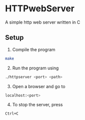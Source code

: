 # HTTPwebServer
A simple http web server written in C

## Setup
1. Compile the program

```bash
make
```

2. Run the program using 

```bash
./httpserver <port> <path>
```

3. Open a browser and go to 

```bash
localhost:<port>
```

4. To stop the server, press 

```bash
Ctrl+C
```
